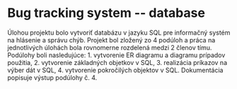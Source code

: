 # Bug tracking system -- database
Úlohou projektu bolo vytvoriť databázu v jazyku SQL pre informačný systém na hlásenie a správu chýb. Projekt bol zložený zo 4 podúloh a práca na jednotlivých úlohách bola rovnomerne rozdelená medzi 2 členov tímu. Podúlohy boli nasledujúce: 1. vytvorenie ER diagramu a diagramu prípadov použitia, 2. vytvorenie základných objetkov v SQL, 3. realizácia príkazov na výber dát v SQL, 4. vytvorenie pokročilých objektov v SQL. Dokumentácia popisuje výstup podúlohy č. 4.
